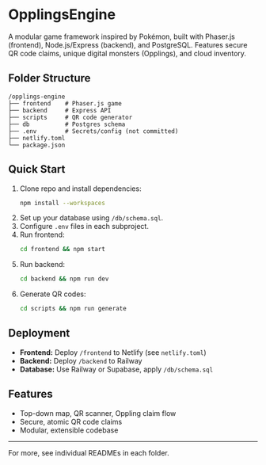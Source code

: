 # OpplingsEngine

A modular game framework inspired by Pokémon, built with Phaser.js (frontend), Node.js/Express (backend), and PostgreSQL. Features secure QR code claims, unique digital monsters (Opplings), and cloud inventory.

## Folder Structure
```
/opplings-engine
├── frontend    # Phaser.js game
├── backend     # Express API
├── scripts     # QR code generator
├── db          # Postgres schema
├── .env        # Secrets/config (not committed)
├── netlify.toml
└── package.json
```

## Quick Start
1. Clone repo and install dependencies:
   ```bash
   npm install --workspaces
   ```
2. Set up your database using `/db/schema.sql`.
3. Configure `.env` files in each subproject.
4. Run frontend:
   ```bash
   cd frontend && npm start
   ```
5. Run backend:
   ```bash
   cd backend && npm run dev
   ```
6. Generate QR codes:
   ```bash
   cd scripts && npm run generate
   ```

## Deployment
- **Frontend:** Deploy `/frontend` to Netlify (see `netlify.toml`)
- **Backend:** Deploy `/backend` to Railway
- **Database:** Use Railway or Supabase, apply `/db/schema.sql`

## Features
- Top-down map, QR scanner, Oppling claim flow
- Secure, atomic QR code claims
- Modular, extensible codebase

---

For more, see individual READMEs in each folder. 